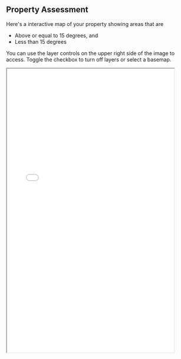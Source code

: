 ## Property Assessment

Here's a interactive map of your property showing areas that are 
- Above or equal to 15 degrees, and 
- Less than 15 degrees

You can use the layer controls on the upper right side of the image to access. Toggle the checkbox to turn off layers or select a basemap.

<iframe src="assessment.html" height="768px" width="90%"></iframe>